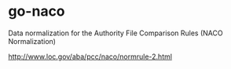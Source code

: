 # go-naco

Data normalization for the Authority File Comparison Rules (NACO Normalization)

http://www.loc.gov/aba/pcc/naco/normrule-2.html
